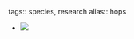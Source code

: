tags:: species, research
alias:: hops

- ![](https://peach-geographical-bat-397.mypinata.cloud/ipfs/QmcfUSnJJmRsSm8E2xTGQf36Hs1DCdUSJTtsDhotwu3fRJ)